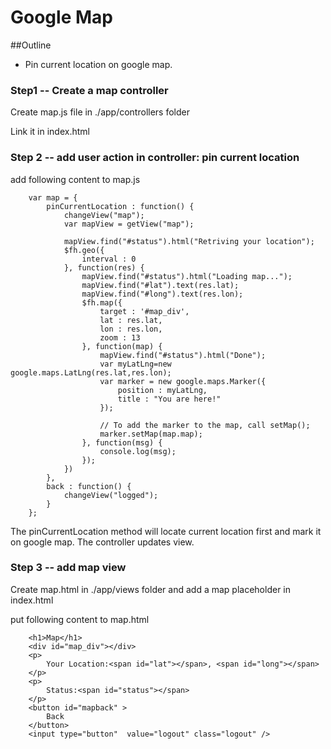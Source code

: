 # Google Map 

##Outline

* Pin current location on google map.

### Step1 -- Create a map controller

Create map.js file in ./app/controllers folder

Link it in index.html

### Step 2 -- add user action in controller: pin current location

add following content to map.js

		var map = {
			pinCurrentLocation : function() {
				changeView("map");
				var mapView = getView("map");
		
				mapView.find("#status").html("Retriving your location");
				$fh.geo({
					interval : 0
				}, function(res) {
					mapView.find("#status").html("Loading map...");
					mapView.find("#lat").text(res.lat);
					mapView.find("#long").text(res.lon);
					$fh.map({
						target : '#map_div',
						lat : res.lat,
						lon : res.lon,
						zoom : 13
					}, function(map) {
						mapView.find("#status").html("Done");
						var myLatLng=new google.maps.LatLng(res.lat,res.lon);
						var marker = new google.maps.Marker({
							position : myLatLng,
							title : "You are here!"
						});
		
						// To add the marker to the map, call setMap();
						marker.setMap(map.map);
					}, function(msg) {
						console.log(msg);
					});
				})
			},
			back : function() {
				changeView("logged");
			}
		};


The pinCurrentLocation method will locate current location first and mark it on google map. The controller updates view.

### Step 3 -- add map view 

Create map.html in ./app/views folder and add a map placeholder in index.html

put following content to map.html

		<h1>Map</h1>
		<div id="map_div"></div>
		<p>
			Your Location:<span id="lat"></span>, <span id="long"></span>
		</p>
		<p>
			Status:<span id="status"></span>
		</p>
		<button id="mapback" >
			Back
		</button>
		<input type="button"  value="logout" class="logout" />


